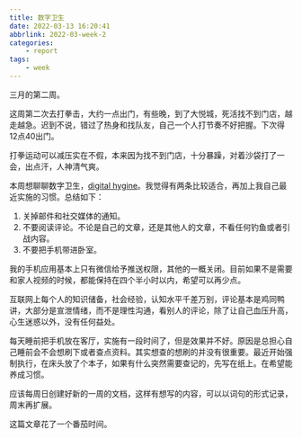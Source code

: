 ```yaml
---
title: 数字卫生
date: 2022-03-13 16:20:41
abbrlink: 2022-03-week-2
categories:
    - report 
tags:
    - week
---
```


三月的第二周。

这周第二次去打拳击，大约一点出门，有些晚，到了大悦城，死活找不到门店，越走越急。迟到不说，错过了热身和找队友，自己一个人打节奏不好把握。下次得12点40出门。

打拳运动可以减压实在不假，本来因为找不到门店，十分暴躁，对着沙袋打了一会，出点汗，人神清气爽。

本周想聊聊数字卫生，[digital hygine](https://seths.blog/2015/04/five-steps-to-digital-hygiene)。我觉得有两条比较适合，再加上我自己最近实施的习惯。总结如下：

1. 关掉邮件和社交媒体的通知。
2. 不要阅读评论。不论是自己的文章，还是其他人的文章，不看任何钓鱼或者引战内容。
3. 不要把手机带进卧室。

我的手机应用基本上只有微信给予推送权限，其他的一概关闭。目前如果不是需要和家人视频的时候，都能保持在四个半小时以内，希望可以再少点。

互联网上每个人的知识储备，社会经验，认知水平千差万别，评论基本是鸡同鸭讲，大部分是宣泄情绪，而不是理性沟通，看别人的评论，除了让自己血压升高，心生迷惑以外，没有任何益处。

每天睡前把手机放在客厅，实施有一段时间了，但是效果并不好。原因是总担心自己睡前会不会想刷下或者查点资料。其实想查的想刷的并没有很重要。最近开始强制执行，在床头放了个本子，如果有什么突然需要查记的，先写在纸上。在希望能养成习惯。

应该每周日创建好新的一周的文档，这样有想写的内容，可以以词句的形式记录，周末再扩展。

这篇文章花了一个番茄时间。
